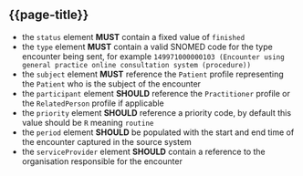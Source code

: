 ## {{page-title}}

- the `status` element **MUST** contain a fixed value of `finished`
- the `type` element **MUST** contain a valid SNOMED code for the type encounter being sent, for example `149971000000103 (Encounter using general practice online consultation system (procedure))`
- the `subject` element **MUST** reference the `Patient` profile representing the `Patient` who is the subject of the encounter
- the `participant` element **SHOULD** reference the `Practitioner` profile or the `RelatedPerson` profile if applicable
- the `priority` element **SHOULD** reference a priority code, by default this value should be `R` meaning `routine`
- the `period` element **SHOULD** be populated with the start and end time of the encounter captured in the source system
- the `serviceProvider` element **SHOULD** contain a reference to the organisation responsible for the encounter
